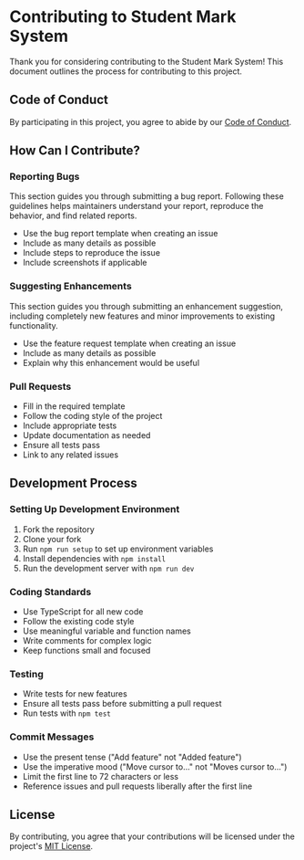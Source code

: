 # Contributing to Student Mark System

Thank you for considering contributing to the Student Mark System! This document outlines the process for contributing to this project.

## Code of Conduct

By participating in this project, you agree to abide by our [Code of Conduct](CODE_OF_CONDUCT.md).

## How Can I Contribute?

### Reporting Bugs

This section guides you through submitting a bug report. Following these guidelines helps maintainers understand your report, reproduce the behavior, and find related reports.

- Use the bug report template when creating an issue
- Include as many details as possible
- Include steps to reproduce the issue
- Include screenshots if applicable

### Suggesting Enhancements

This section guides you through submitting an enhancement suggestion, including completely new features and minor improvements to existing functionality.

- Use the feature request template when creating an issue
- Include as many details as possible
- Explain why this enhancement would be useful

### Pull Requests

- Fill in the required template
- Follow the coding style of the project
- Include appropriate tests
- Update documentation as needed
- Ensure all tests pass
- Link to any related issues

## Development Process

### Setting Up Development Environment

1. Fork the repository
2. Clone your fork
3. Run `npm run setup` to set up environment variables
4. Install dependencies with `npm install`
5. Run the development server with `npm run dev`

### Coding Standards

- Use TypeScript for all new code
- Follow the existing code style
- Use meaningful variable and function names
- Write comments for complex logic
- Keep functions small and focused

### Testing

- Write tests for new features
- Ensure all tests pass before submitting a pull request
- Run tests with `npm test`

### Commit Messages

- Use the present tense ("Add feature" not "Added feature")
- Use the imperative mood ("Move cursor to..." not "Moves cursor to...")
- Limit the first line to 72 characters or less
- Reference issues and pull requests liberally after the first line

## License

By contributing, you agree that your contributions will be licensed under the project's [MIT License](LICENSE). 